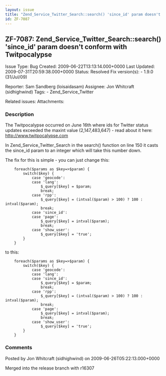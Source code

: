 ```yaml
---
layout: issue
title: "Zend_Service_Twitter_Search::search() 'since_id' param doesn't conform with Twitpocalypse"
id: ZF-7087
---
```


ZF-7087: Zend\_Service\_Twitter\_Search::search() 'since\_id' param doesn't conform with Twitpocalypse
------------------------------------------------------------------------------------------------------

 Issue Type: Bug Created: 2009-06-22T13:13:14.000+0000 Last Updated: 2009-07-31T20:59:38.000+0000 Status: Resolved Fix version(s): - 1.9.0 (31/Jul/09)
 
 Reporter:  Sam Sandberg (loisaidasam)  Assignee:  Jon Whitcraft (sidhighwind)  Tags: - Zend\_Service\_Twitter
 
 Related issues: 
 Attachments: 
### Description

The Twitpocalypse occurred on June 16th where ids for Twitter status updates exceeded the maxint value (2,147,483,647) - read about it here: <http://www.twitpocalypse.com>

In Zend\_Service\_Twitter\_Search in the search() function on line 150 it casts the since\_id param to an integer which will take this number down.

The fix for this is simple - you can just change this:

 
        foreach($params as $key=>$param) {
            switch($key) {
                case 'geocode':
                case 'lang':
                    $_query[$key] = $param;
                    break;
                case 'rpp':
                    $_query[$key] = (intval($param) > 100) ? 100 : intval($param);
                    break;
                case 'since_id':
                case 'page':
                    $_query[$key] = intval($param);
                    break;
                case 'show_user':
                    $_query[$key] = 'true';
            }
        }


to this:

 
        foreach($params as $key=>$param) {
            switch($key) {
                case 'geocode':
                case 'lang':
                case 'since_id':
                    $_query[$key] = $param;
                    break;
                case 'rpp':
                    $_query[$key] = (intval($param) > 100) ? 100 : intval($param);
                    break;
                case 'page':
                    $_query[$key] = intval($param);
                    break;
                case 'show_user':
                    $_query[$key] = 'true';
            }
        }


 

 

### Comments

Posted by Jon Whitcraft (sidhighwind) on 2009-06-26T05:22:13.000+0000

Merged into the release branch with r16307

 

 